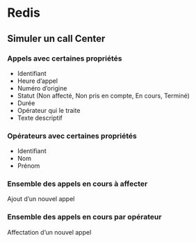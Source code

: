 # Redis

## Simuler un call Center

### Appels avec certaines propriétés
* Identifiant
* Heure d’appel
* Numéro d’origine
* Statut (Non affecté, Non pris en compte, En cours, Terminé) 
* Durée
* Opérateur qui le traite
* Texte descriptif





### Opérateurs avec certaines propriétés
* Identifiant
* Nom
* Prénom

### Ensemble des appels en cours à affecter
Ajout d’un nouvel appel



### Ensemble des appels en cours par opérateur
Affectation d’un nouvel appel
